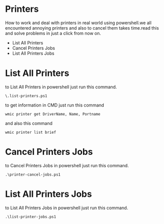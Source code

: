 # Printers
How to work and deal with printers in real world using powershell.we all encountered annoying printers and also to cancel them takes time.read this and solve problems in just a click from now on.

<ul>
<li>List All Printers</li>
<li>Cancel Printers Jobs</li>
<li>List All Printers Jobs</li>
</ul>

# List All Printers
to List All Printers in powershell just run this command.

    \.list-printers.ps1

to get information in CMD just run this command

    wmic printer get DriverName, Name, Portname

and also this command 

    wmic printer list brief

# Cancel Printers Jobs
to Cancel Printers Jobs in powershell just run this command.

    .\printer-cancel-jobs.ps1



# List All Printers Jobs
to List All Printers Jobs in powershell just run this command.

    .\list-printer-jobs.ps1
